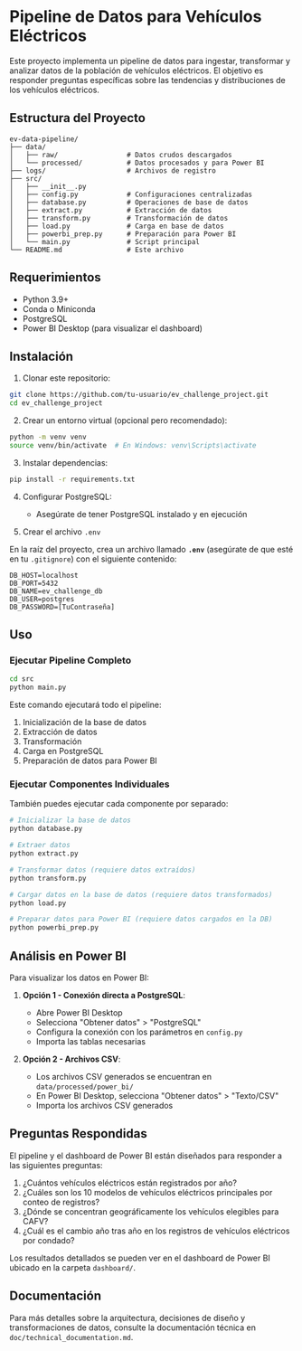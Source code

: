 # Pipeline de Datos para Vehículos Eléctricos

Este proyecto implementa un pipeline de datos para ingestar, transformar y analizar datos de la población de vehículos eléctricos. El objetivo es responder preguntas específicas sobre las tendencias y distribuciones de los vehículos eléctricos.

## Estructura del Proyecto

```
ev-data-pipeline/
├── data/
│   ├── raw/                 # Datos crudos descargados
│   └── processed/           # Datos procesados y para Power BI
├── logs/                    # Archivos de registro
├── src/
│   ├── __init__.py
│   ├── config.py            # Configuraciones centralizadas
│   ├── database.py          # Operaciones de base de datos
│   ├── extract.py           # Extracción de datos
│   ├── transform.py         # Transformación de datos
│   ├── load.py              # Carga en base de datos
│   ├── powerbi_prep.py      # Preparación para Power BI
│   └── main.py              # Script principal
└── README.md                # Este archivo
```

## Requerimientos

- Python 3.9+
- Conda o Miniconda
- PostgreSQL
- Power BI Desktop (para visualizar el dashboard)

## Instalación

1. Clonar este repositorio:
```bash
git clone https://github.com/tu-usuario/ev_challenge_project.git
cd ev_challenge_project
```

2. Crear un entorno virtual (opcional pero recomendado):
```bash
python -m venv venv
source venv/bin/activate  # En Windows: venv\Scripts\activate
```

3. Instalar dependencias:
```bash
pip install -r requirements.txt
```

4. Configurar PostgreSQL:
   - Asegúrate de tener PostgreSQL instalado y en ejecución

5. Crear el archivo `.env`

En la raíz del proyecto, crea un archivo llamado **`.env`** (asegúrate de que esté en tu `.gitignore`) con el siguiente contenido:

```dotenv
DB_HOST=localhost
DB_PORT=5432
DB_NAME=ev_challenge_db
DB_USER=postgres
DB_PASSWORD=[TuContraseña]
```

## Uso

### Ejecutar Pipeline Completo

```bash
cd src
python main.py
```

Este comando ejecutará todo el pipeline:
1. Inicialización de la base de datos
2. Extracción de datos
3. Transformación
4. Carga en PostgreSQL
5. Preparación de datos para Power BI

### Ejecutar Componentes Individuales

También puedes ejecutar cada componente por separado:

```bash
# Inicializar la base de datos
python database.py

# Extraer datos
python extract.py

# Transformar datos (requiere datos extraídos)
python transform.py

# Cargar datos en la base de datos (requiere datos transformados)
python load.py

# Preparar datos para Power BI (requiere datos cargados en la DB)
python powerbi_prep.py
```

## Análisis en Power BI

Para visualizar los datos en Power BI:

1. **Opción 1 - Conexión directa a PostgreSQL**:
   - Abre Power BI Desktop
   - Selecciona "Obtener datos" > "PostgreSQL"
   - Configura la conexión con los parámetros en `config.py`
   - Importa las tablas necesarias

2. **Opción 2 - Archivos CSV**:
   - Los archivos CSV generados se encuentran en `data/processed/power_bi/`
   - En Power BI Desktop, selecciona "Obtener datos" > "Texto/CSV"
   - Importa los archivos CSV generados

## Preguntas Respondidas

El pipeline y el dashboard de Power BI están diseñados para responder a las siguientes preguntas:

1. ¿Cuántos vehículos eléctricos están registrados por año?
2. ¿Cuáles son los 10 modelos de vehículos eléctricos principales por conteo de registros?
3. ¿Dónde se concentran geográficamente los vehículos elegibles para CAFV?
4. ¿Cuál es el cambio año tras año en los registros de vehículos eléctricos por condado?

Los resultados detallados se pueden ver en el dashboard de Power BI ubicado en la carpeta `dashboard/`.

## Documentación

Para más detalles sobre la arquitectura, decisiones de diseño y transformaciones de datos, consulte la documentación técnica en `doc/technical_documentation.md`.